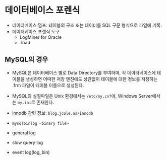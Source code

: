 #   데이터베이스 포렌식
*   데이터베이스 덤프: 테이블의 구조 또는 데이터를 SQL 구문 형식으로 파일에 기록.
*   데이터베이스 포렌식 도구
    *   LogMiner for Oracle
    *   Toad

##  MySQL의 경우
*   MySQL은 데이터베이스 별로 Data Directory를 부여하며, 각 데이터베이스에 테이블을 생성하면 어떠한 저장 엔진에도 상관없이 테이블에 대한 정보를 저장하는 .frm 파일이 테이블 이름으로 생성된다.
*   MySQL의 설절파일은 Unix 환경에서는 `/etc/my.cnf`에, Windows Server에서는 `my.ini`로 존재한다.
*   innodb 관련 정보: `blog.jcole.us/innodb`
*   `mysqlbinlog <binary file>`

*   general log
*   slow query log
*   event log(log_bin)